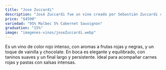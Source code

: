 ```yaml
---
title: "Jose Zuccardi"
description: "José Zuccardi fue un vino creado por Sebastián Zuccardi como un homenaje a su padre, José, y simboliza su pasión y convicción"
price: "$4500"
variedad: "95% Malbec 5% Cabernet Sauvignon"
graduation: "15%"
image: "imagenes-vinos/joseZuccardi.webp"
---
```


 Es un vino de color rojo intenso, con aromas a frutas rojas y negras, y un toque de vainilla y chocolate. En boca es elegante y equilibrado, con taninos suaves y un final largo y persistente. Ideal para acompañar carnes rojas y pastas con salsas intensas.

```

```
